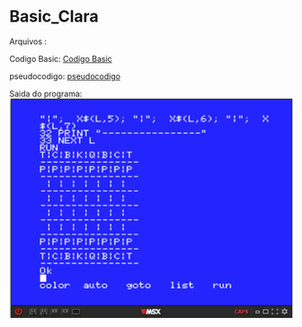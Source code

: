# Basic_Clara


Arquivos : 
 
 
Codigo Basic:
[Codigo Basic](https://github.com/ProgramacaoEE2020/Basic_Clara/blob/Basic_Clara/Basic_Clara.txt)


pseudocodigo:
[pseudocodigo](https://github.com/ProgramacaoEE2020/Basic_Clara/blob/Basic_Clara/pseudocodigo_Tabuleiro.txt)


Saida do programa:
![saida do programa](https://github.com/ProgramacaoEE2020/Basic_Clara/blob/Basic_Clara/tabuleiro_Basic.PNG)
